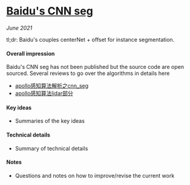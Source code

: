 # [Baidu's CNN seg](https://zhuanlan.zhihu.com/p/35034215)

_June 2021_

tl;dr: Baidu's couples centerNet + offset for instance segmentation.

#### Overall impression
Baidu's CNN seg has not been published but the source code are open sourced. Several reviews to go over the algorithms in details here
- [apollo感知算法解析之cnn_seg](https://zhuanlan.zhihu.com/p/35034215)
- [apollo感知算法lidar部分](https://www.jianshu.com/p/95a51214959b)

#### Key ideas
- Summaries of the key ideas

#### Technical details
- Summary of technical details

#### Notes
- Questions and notes on how to improve/revise the current work  

